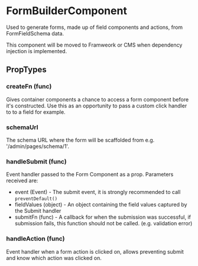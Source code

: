 # FormBuilderComponent

Used to generate forms, made up of field components and actions, from FormFieldSchema data.

This component will be moved to Framweork or CMS when dependency injection is implemented.

## PropTypes

### createFn (func)

Gives container components a chance to access a form component before it's constructed. Use this as an opportunity to pass a custom click handler to to a field for example.

### schemaUrl

The schema URL where the form will be scaffolded from e.g. '/admin/pages/schema/1'.

### handleSubmit (func)

Event handler passed to the Form Component as a prop. Parameters received are:
 * event (Event) - The submit event, it is strongly recommended to call `preventDefault()`
 * fieldValues (object) - An object containing the field values captured by the Submit handler
 * submitFn (func) - A callback for when the submission was successful, if submission fails, this function should not be called. (e.g. validation error)

### handleAction (func)

Event handler when a form action is clicked on, allows preventing submit and know which action was clicked on.

